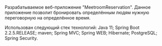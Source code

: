 Разрабатываемое веб-приложение "MeetroomReservation".
Данное приложение позволит бронировать определённым людям нужную переговорную на определённое время.

Использован следующий стек технологий:
Java 11;
Spring Boot 2.2.5.RELEASE;
maven;
Spring MVC;
Spring WEB;
Hibernate;
PostgreSQL;
Spring Security.




